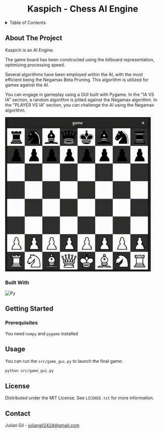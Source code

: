 <!-- PROJECT LOGO -->
<br />
<div align="center">
  <h1 align="center">Kaspich - Chess AI Engine</h1>
</div>


<!-- TABLE OF CONTENTS -->
<details>
  <summary>Table of Contents</summary>
  <ol>
    <li>
      <a href="#about-the-project">About The Project</a>
      <ul>
        <li><a href="#built-with">Built With</a></li>
      </ul>
    </li>
    <li>
      <a href="#getting-started">Getting Started</a>
      <ul>
        <li><a href="#prerequisites">Prerequisites</a></li>
      </ul>
    </li>
    <li><a href="#usage">Usage</a></li>
    <li><a href="#license">License</a></li>
    <li><a href="#contact">Contact</a></li>
  </ol>
</details>



<!-- ABOUT THE PROJECT -->
## About The Project

Kaspich is an AI Engine.

The game board has been constructed using the bitboard representation, optimizing processing speed.

Several algorithms have been employed within the AI, with the most efficient being the Negamax Beta Pruning. This algorithm is utilized for games against the AI.

You can engage in gameplay using a GUI built with Pygame.
In the "IA VS IA" section, a random algorithm is pitted against the Negamax algorithm.
In the "PLAYER VS IA" section, you can challenge the AI using the Negamax algorithm.



<a>
<img src="images/gameplay.gif" alt="Logo" widht="500" height="500">
</a>

### Built With

![Py][Python]

## Getting Started
### Prerequisites

You need ``numpy`` and ``pygame`` installed


<!-- USAGE EXAMPLES -->
## Usage

You can run the `src/game_gui.py` to launch the final game:
```sh
python src/game_gui.py
```



<!-- LICENSE -->
## License

Distributed under the MIT License. See `LICENSE.txt` for more information.


<!-- CONTACT -->
## Contact

Julian Gil - juliangil2424@gmail.com

<!-- MARKDOWN LINKS & IMAGES -->
[Python]: https://img.shields.io/badge/python-000000?style=for-the-badge&logo=python&logoColor=white
